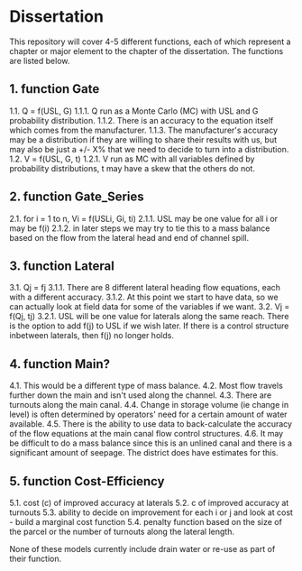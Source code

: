 # Dissertation

This repository will cover 4-5 different functions, each of which represent a chapter or major element to the chapter of the dissertation. The functions are listed below.

## 1. function Gate
  1.1. Q = f(USL, G)
    1.1.1. Q run as a Monte Carlo (MC) with USL and G probability distribution.
    1.1.2. There is an accuracy to the equation itself which comes from the manufacturer.
    1.1.3. The manufacturer's accuracy may be a distribution if they are willing to share their results with us, but may also           be just a +/- X% that we need to decide to turn into a distribution.
  1.2. V = f(USL, G, t)
    1.2.1. V run as MC with all variables defined by probability distributions, t may have a skew that the others do not.

## 2. function Gate_Series
  2.1. for i = 1 to n, Vi = f(USLi, Gi, ti)
    2.1.1. USL may be one value for all i or may be f(i)
    2.1.2. in later steps we may try to tie this to a mass balance based on the flow from the lateral head and end of channel            spill.

## 3. function Lateral
  3.1. Qj = fj
    3.1.1. There are 8 different lateral heading flow equations, each with a different accuracy.
    3.1.2. At this point we start to have data, so we can actually look at field data for some of the variables if we want.
  3.2. Vj = f(Qj, tj)
    3.2.1. USL will be one value for laterals along the same reach. There is the option to add f(j) to USL if we wish later. 
          If there is a control structure inbetween laterals, then f(j) no longer holds.

## 4. function Main?
  4.1. This would be a different type of mass balance. 
  4.2. Most flow travels further down the main and isn't used along the channel.
  4.3. There are turnouts along the main canal.
  4.4. Change in storage volume (ie change in level) is often determined by operators' need for a certain amount of water           available.
  4.5. There is the ability to use data to back-calculate the accuracy of the flow equations at the main canal flow control         structures.
  4.6. It may be difficult to do a mass balance since this is an unlined canal and there is a significant amount of seepage.        The district does have estimates for this.

## 5. function Cost-Efficiency
  5.1. cost (c) of improved accuracy at laterals
  5.2. c of improved accuracy at turnouts
  5.3. ability to decide on improvement for each i or j and look at cost - build a marginal cost function
  5.4. penalty function based on the size of the parcel or the number of turnouts along the lateral length.
  
None of these models currently include drain water or re-use as part of their function.
